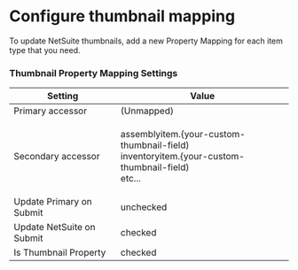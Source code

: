 # Configure thumbnail mapping

To update NetSuite thumbnails, add a new Property Mapping for each item type that you need.

### Thumbnail Property Mapping Settings

| Setting                   | Value                                                                                                      |
| ------------------------- | ---------------------------------------------------------------------------------------------------------- |
| Primary accessor          | (Unmapped)                                                                                                 |
| Secondary accessor        | <p>assemblyitem.{your-custom-thumbnail-field)<br>inventoryitem.{your-custom-thumbnail-field)<br>etc...</p> |
| Update Primary on Submit  | unchecked                                                                                                  |
| Update NetSuite on Submit | checked                                                                                                    |
| Is Thumbnail Property     | checked                                                                                                    |
